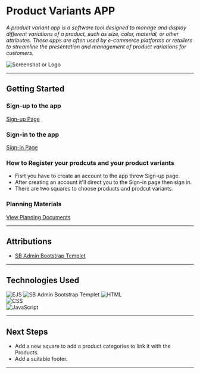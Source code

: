 # Product Variants APP 

_A product variant app is a software tool designed to manage and display different variations of a product, such as size, color, material, or other attributes. These apps are often used by e-commerce platforms or retailers to streamline the presentation and management of product variations for customers._


![Screenshot or Logo](https://i.imgur.com/L1Dt59G.png)  

----------

## Getting Started

### Sign-up to the app

[Sign-up Page](https://i.imgur.com/1TYLqSf.png)

### Sign-in to the app

[Sign-in Page](https://i.imgur.com/M4oSjhr.png)

### How to Register your prodcuts and your product variants

- Fisrt you have to create an account to the app throw Sign-up page.
- After creating an account it'll direct you to the Sign-in page then sign in.
- There are two squares to choose products and prodcut variants.

### Planning Materials

[View Planning Documents](https://i.imgur.com/l9bFzup.jpeg)

----------

## Attributions

-   [SB Admin Bootstrap Templet](https://startbootstrap.com/previews/sb-admin-2)

----------

## Technologies Used

![EJS](https://img.icons8.com/?size=512&id=puL87ypQPxxr&format=png)
![SB Admin Bootstrap Templet](https://startbootstrap.com/previews/sb-admin-2) 
![HTML](https://img.shields.io/badge/-HTML-E34F26?logo=html5&logoColor=white&style=flat-square)  
![CSS](https://img.shields.io/badge/-CSS-1572B6?logo=css3&logoColor=white&style=flat-square)  
![JavaScript](https://img.shields.io/badge/-JavaScript-F7DF1E?logo=javascript&logoColor=black&style=flat-square)

----------

## Next Steps

-   Add a new square to add a product categories to link it with the Products.
-   Add a suitable footer.
----------
